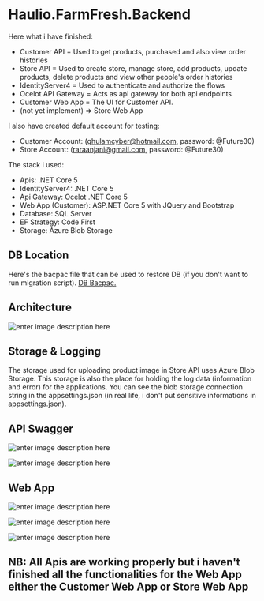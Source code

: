 # Haulio.FarmFresh.Backend



Here what i have finished:
- Customer API = Used to get products, purchased and also view order histories
- Store API = Used to create store, manage store, add products, update products, delete products and view other people's order histories
- IdentityServer4 = Used to authenticate and authorize the flows
- Ocelot API Gateway = Acts as api gateway for both api endpoints
- Customer Web App = The UI for Customer API.
- (not yet implement) => Store Web App

I also have created default account for testing:
- Customer Account: (ghulamcyber@hotmail.com, password: @Future30)
-  Store Account: (raraanjani@gmail.com, password: @Future30)

The stack i used:
- Apis: .NET Core 5 
- IdentityServer4: .NET Core 5
- Api Gateway: Ocelot .NET Core 5
- Web App (Customer): ASP.NET Core 5 with JQuery and Bootstrap
- Database: SQL Server
- EF Strategy: Code First
- Storage: Azure Blob Storage

## DB Location
Here's the bacpac file that can be used to restore DB (if you don't want to run migration script).
[DB Bacpac.](https://github.com/mirzaevolution/Haulio.FarmFresh.Backend/tree/master/DB%20BackUp)




## Architecture

![enter image description here](https://raw.githubusercontent.com/mirzaevolution/Haulio.FarmFresh.Backend/master/Screenshots/2022-01-25_09h54_011.png)


## Storage & Logging
The storage used for uploading product image in Store API uses Azure Blob Storage. This storage is also the place for holding the log data (information and error) for the applications. You can see the blob storage connection string in the appsettings.json (in real life, i don't put sensitive informations in appsettings.json).

## API Swagger

![enter image description here](https://raw.githubusercontent.com/mirzaevolution/Haulio.FarmFresh.Backend/master/Screenshots/2022-01-25_09h50_021.png)

![enter image description here](https://github.com/mirzaevolution/Haulio.FarmFresh.Backend/blob/master/Screenshots/2022-01-25_09h50_061.png?raw=true)

## Web App
![enter image description here](https://raw.githubusercontent.com/mirzaevolution/Haulio.FarmFresh.Backend/master/Screenshots/2022-01-25_09h46_04.png)


![enter image description here](https://raw.githubusercontent.com/mirzaevolution/Haulio.FarmFresh.Backend/master/Screenshots/2022-01-25_09h46_14.png)

![enter image description here](https://raw.githubusercontent.com/mirzaevolution/Haulio.FarmFresh.Backend/master/Screenshots/2022-01-25_09h48_33.png)



## NB: All Apis are working properly but i haven't finished all the functionalities for the Web App either the Customer Web App or Store Web App
